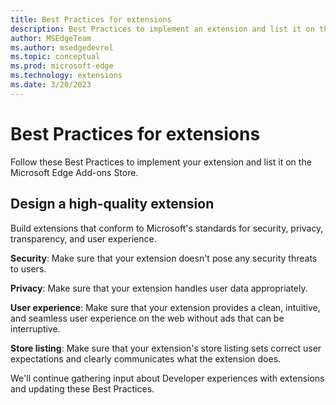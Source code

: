 ```yaml
---
title: Best Practices for extensions
description: Best Practices to implement an extension and list it on the Microsoft Edge Add-ons Store.  
author: MSEdgeTeam
ms.author: msedgedevrel
ms.topic: conceptual
ms.prod: microsoft-edge
ms.technology: extensions
ms.date: 3/20/2023
---
```

# Best Practices for extensions

Follow these Best Practices to implement your extension and list it on the Microsoft Edge Add-ons Store.


<!-- ====================================================================== -->
## Design a high-quality extension

Build extensions that conform to Microsoft's standards for security, privacy, transparency, and user experience.

**Security**: Make sure that your extension doesn't pose any security threats to users. 

**Privacy**: Make sure that your extension handles user data appropriately. 

**User experience**: Make sure that your extension provides a clean, intuitive, and seamless user experience on the web without ads that can be interruptive.  

**Store listing**: Make sure that your extension's store listing sets correct user expectations and clearly communicates what the extension does.

We'll continue gathering input about Developer experiences with extensions and updating these Best Practices.
